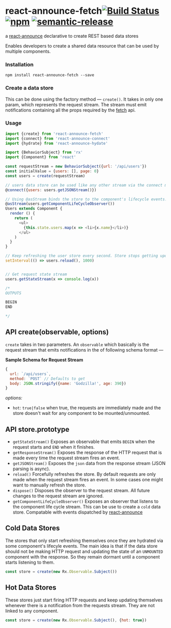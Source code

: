 # react-announce-fetch[![Build Status](https://travis-ci.org/tusharmath/react-announce-fetch.svg?branch=master)](https://travis-ci.org/tusharmath/react-announce-fetch) [![npm](https://img.shields.io/npm/v/react-announce-fetch.svg)]() [![semantic-release](https://img.shields.io/badge/%20%20%F0%9F%93%A6%F0%9F%9A%80-semantic--release-e10079.svg)](https://github.com/semantic-release/semantic-release)
a [react-announce](https://github.com/tusharmath/react-announce) declarative to create REST based data stores

Enables developers to create a shared data resource that can be used by multiple components.

### Installation
```
npm install react-announce-fetch --save
```

### Create a data store
This can be done using the factory method — `create()`. It takes in only one param, which represents the request stream. The stream must emit notifications containing all the props required by the [fetch](https://github.com/github/fetch) api.


### Usage

```javascript
import {create} from 'react-announce-fetch'
import {connect} from 'react-announce-connect'
import {hydrate} from 'react-announce-hydate'

import {BehaviorSubject} from 'rx'
import {Component} from 'react'

const requestStream = new BehaviorSubject({url: '/api/users'})
const initialValue = {users: [], page: 0}
const users = create(requestStream)

// users data store can be used like any other stream via the connect module
@connect({users: users.getJSONStream()})

// Using @asStream binds the store to the component's lifecycle events.  
@asStream(users.getComponentLifeCycleObserver())
Users extends Component {
  render () {
    return (
      <ul>
        {this.state.users.map(x => <li>{x.name}</li>)}
      </ul>
    )    
  }
}

// Keep refreshing the user store every second. Store stops getting updated automatically when the component Users unmounts.
setInterval(() => users.reload(), 1000)


// Get request state stream
users.getStateStream(x => console.log(x))

/*
OUTPUTS

BEGIN
END

*/
```

## API create(observable, options)
`create` takes in two parameters. An `observable` which basically is the request stream that emits notifications in the of following schema format —

**Sample Schema for Request Stream**
```javascript
{
  url: `/api/users`,
  method: `POST` // Defaults to get
  body: JSON.stringify({name: 'Godzilla!', age: 390})
}
```

*options:* 
- `hot`: `true|false` when true, the requests are immediately made and the store doesn't wait for any component to be mounted/unmounted.

## API store.prototype
- `getStateStream()` Exposes an observable that emits `BEGIN` when the request starts and `END` when it finishes.
- `getResponseStream()` Exposes the response of the HTTP request that is made every time the request stream fires an event.
- `getJSONStream()` Exposes the `json` data from the response stream (JSON parsing is async). 
- `reload()` Forcefully refreshes the store. By default requests are only made when the request stream fires an event. In some cases one might want to manually refresh the store.
- `dispose()` Disposes the observer to the request stream. All future changes to the request stream are ignored.
- `getComponentLifeCycleObserver()` Exposes an observer that listens to the component life cycle stream. This can be  use to create a `cold` data store. Compatable with events dispatched by [react-announce](https://github.com/tusharmath/react-announce#getcomponentstreamstream-observable-dispose-function)

## Cold Data Stores
The stores that only start refreshing themselves once they are hydrated via some component's lifecyle events. The main idea is that if the data store should not be making HTTP request and updating the state of an `UNMOUNTED` component with the response. So they remain dormant until a component starts listening to them.

```javascript
const store = create(new Rx.Observable.Subject())
```

## Hot Data Stores
These stores just start firing HTTP requests and keep updating themselves whenever there is a notification from the requests stream. They are not linked to any component.

```javascript
const store = create(new Rx.Observable.Subject(), {hot: true})
```
